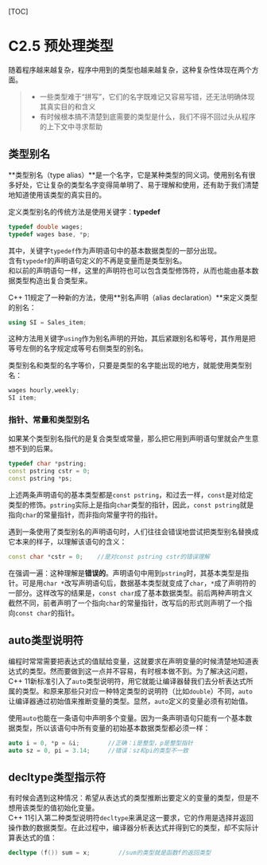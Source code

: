 [TOC]

# C2.5 预处理类型
随着程序越来越复杂，程序中用到的类型也越来越复杂，这种复杂性体现在两个方面。
> - 一些类型难于“拼写”，它们的名字既难记又容易写错，还无法明确体现其真实目的和含义
> - 有时候根本搞不清楚到底需要的类型是什么，我们不得不回过头从程序的上下文中寻求帮助

## 类型别名
**类型别名（type alias）**是一个名字，它是某种类型的同义词。使用别名有很多好处，它让复杂的类型名字变得简单明了、易于理解和使用，还有助于我们清楚地知道使用该类型的真实目的。

定义类型别名的传统方法是使用关键字：**typedef**
```cpp
typedef double wages;
typedef wages base, *p;
```

其中，关键字`typedef`作为声明语句中的基本数据类型的一部分出现。  
含有`typedef`的声明语句定义的不再是变量而是类型别名。  
和以前的声明语句一样，这里的声明符也可以包含类型修饰符，从而也能由基本数据类型构造出复合类型来。

C++ 11规定了一种新的方法，使用**别名声明（alias declaration）**来定义类型的别名：
```cpp
using SI = Sales_item;
```

这种方法用关键字`using`作为别名声明的开始，其后紧跟别名和等号，其作用是把等号左侧的名字规定成等号右侧类型的别名。

类型别名和类型的名字等价，只要是类型的名字能出现的地方，就能使用类型别名：
```cpp
wages hourly,weekly;
SI item;
```

### 指针、常量和类型别名
如果某个类型别名指代的是复合类型或常量，那么把它用到声明语句里就会产生意想不到的后果。
```cpp
typedef char *pstring;
const pstring cstr = 0;
const pstring *ps;
```

上述两条声明语句的基本类型都是`const pstring`，和过去一样，`const`是对给定类型的修饰。`pstring`实际上是指向`char`类型的指针，因此，`const pstring`就是指向`char`的常量指针，而非指向常量字符的指针。

遇到一条使用了类型别名的声明语句时，人们往往会错误地尝试把类型别名替换成它本来的样子，以理解该语句的含义：
```cpp
const char *cstr = 0;    //是对const pstring cstr的错误理解
```

在强调一遍：这种理解是**错误的**。声明语句中用到`pstring`时，其基本类型是指针。可是用`char *`改写声明语句后，数据基本类型就变成了`char`，`*`成了声明符的一部分。这样改写的结果是，`const char`成了基本数据类型。前后两种声明含义截然不同，前者声明了一个指向`char`的常量指针，改写后的形式则声明了一个指向`const char`的指针。

## auto类型说明符
编程时常常需要把表达式的值赋给变量，这就要求在声明变量的时候清楚地知道表达式的类型。然而要做到这一点并不容易，有时根本做不到。为了解决这问题，C++ 11新标准引入了`auto`类型说明符，用它就能让编译器替我们去分析表达式所属的类型。和原来那些只对应一种特定类型的说明符（比如`double`）不同，`auto`让编译器通过初始值来推断变量的类型。显然，`auto`定义的变量必须有初始值。

使用`auto`也能在一条语句中声明多个变量。因为一条声明语句只能有一个基本数据类型，所以该语句中所有变量的初始基本数据类型都必须一样：
```cpp
auto i = 0, *p = &i;        //正确：i是整型，p是整型指针
auto sz = 0, pi = 3.14;     //错误：sz和pi的类型不一致
```

## decltype类型指示符
有时候会遇到这种情况：希望从表达式的类型推断出要定义的变量的类型，但是不想用该类型的值初始化变量。  
C++ 11引入第二种类型说明符`decltype`来满足这一要求，它的作用是选择并返回操作数的数据类型。在此过程中，编译器分析表达式并得到它的类型，却不实际计算表达式的值：
```cpp
decltype (f()) sum = x;        //sum的类型就是函数f的返回类型
```


